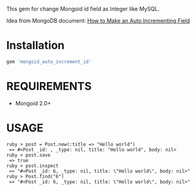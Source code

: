 This gem for change Mongoid id field as Integer like MySQL.

Idea from MongoDB document: [How to Make an Auto Incrementing Field](http://www.mongodb.org/display/DOCS/How+to+Make+an+Auto+Incrementing+Field)

# Installation

```ruby
gem 'mongoid_auto_increment_id'
```

# REQUIREMENTS

* Mongoid 2.0+

# USAGE

```shell
ruby > post = Post.new(:title => "Hello world")
 => #<Post _id: , _type: nil, title: "Hello world", body: nil> 
ruby > post.save
 => true
ruby > post.inspect
 => "#<Post _id: 6, _type: nil, title: \"Hello world\", body: nil>" 
ruby > Post.find("6")
 => "#<Post _id: 6, _type: nil, title: \"Hello world\", body: nil>" 
```

